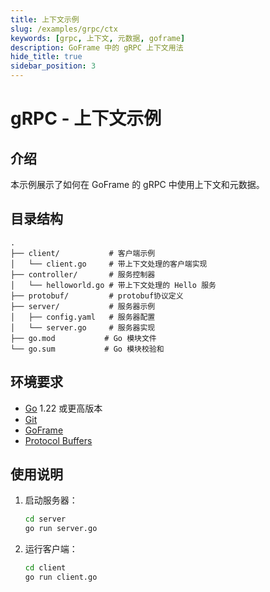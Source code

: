 ```yaml
---
title: 上下文示例
slug: /examples/grpc/ctx
keywords: [grpc, 上下文, 元数据, goframe]
description: GoFrame 中的 gRPC 上下文用法
hide_title: true
sidebar_position: 3
---
```


# gRPC - 上下文示例

## 介绍

本示例展示了如何在 GoFrame 的 gRPC 中使用上下文和元数据。


## 目录结构

```
.
├── client/           # 客户端示例
│   └── client.go     # 带上下文处理的客户端实现
├── controller/       # 服务控制器
│   └── helloworld.go # 带上下文处理的 Hello 服务
├── protobuf/         # protobuf协议定义
├── server/           # 服务器示例
│   ├── config.yaml   # 服务器配置
│   └── server.go     # 服务器实现
├── go.mod           # Go 模块文件
└── go.sum           # Go 模块校验和
```

## 环境要求

- [Go](https://golang.org/dl/) 1.22 或更高版本
- [Git](https://git-scm.com/downloads)
- [GoFrame](https://goframe.org)
- [Protocol Buffers](https://developers.google.com/protocol-buffers)

## 使用说明

1. 启动服务器：
   ```bash
   cd server
   go run server.go
   ```

2. 运行客户端：
   ```bash
   cd client
   go run client.go
   ```
